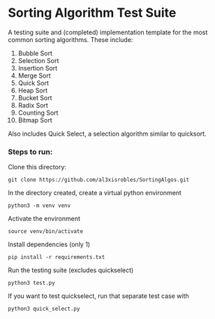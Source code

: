 # Sorting Algorithm Test Suite

A testing suite and (completed) implementation template for the most common sorting algorithms. These include:

1. Bubble Sort
2. Selection Sort
3. Insertion Sort
4. Merge Sort
5. Quick Sort
6. Heap Sort
7. Bucket Sort
8. Radix Sort
9. Counting Sort
10. Bitmap Sort

Also includes Quick Select, a selection algorithm similar to quicksort.

### Steps to run:

Clone this directory:
```
git clone https://github.com/al3xisrobles/SortingAlgos.git
```

In the directory created, create a virtual python environment
```
python3 -m venv venv
```

Activate the environment
```
source venv/bin/activate
```

Install dependencies (only 1)
```
pip install -r requirements.txt
```

Run the testing suite (excludes quickselect)
```
python3 test.py
```

If you want to test quickselect, run that separate test case with
```
python3 quick_select.py
```
